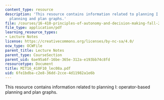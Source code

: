 ```yaml
---
content_type: resource
description: 'This resource contains information related to planning I: operator-based
  planning and plan graphs.'
file: /courses/16-410-principles-of-autonomy-and-decision-making-fall-2010/6fe1bdbac2e836dd2cce4d11982a1e6b_MIT16_410F10_lec08a.pdf
file_type: application/pdf
learning_resource_types:
- Lecture Notes
license: https://creativecommons.org/licenses/by-nc-sa/4.0/
ocw_type: OCWFile
parent_title: Lecture Notes
parent_type: CourseSection
parent_uid: 6ae95a6f-16be-365e-312a-e193bb74c8fd
resourcetype: Document
title: MIT16_410F10_lec08a.pdf
uid: 6fe1bdba-c2e8-36dd-2cce-4d11982a1e6b
---
```

This resource contains information related to planning I: operator-based planning and plan graphs.